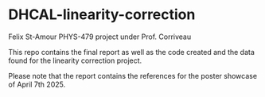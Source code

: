# DHCAL-linearity-correction
Felix St-Amour PHYS-479 project under Prof. Corriveau

This repo contains the final report as well as the code created and the data found for the linearity correction project.

Please note that the report contains the references for the poster showcase of April 7th 2025.
